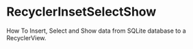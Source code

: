 # RecyclerInsetSelectShow
How To Insert, Select and Show data from SQLite database to a RecyclerView.
